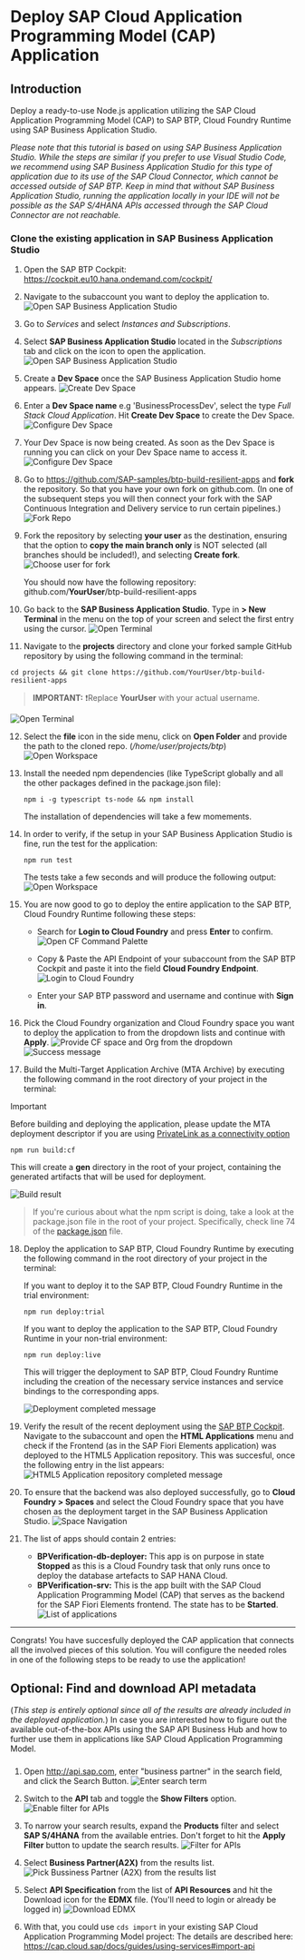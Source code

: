 # Deploy SAP Cloud Application Programming Model (CAP) Application

## Introduction

Deploy a ready-to-use Node.js application utilizing the SAP Cloud Application Programming Model (CAP) to SAP BTP, Cloud Foundry Runtime using SAP Business Application Studio.

*Please note that this tutorial is based on using SAP Business Application Studio. While the steps are similar if you prefer to use Visual Studio Code, we recommend using SAP Business Application Studio for this type of application due to its use of the SAP Cloud Connector, which cannot be accessed outside of SAP BTP. Keep in mind that without SAP Business Application Studio, running the application locally in your IDE will not be possible as the SAP S/4HANA APIs accessed through the SAP Cloud Connector are not reachable.*

### Clone the existing application in SAP Business Application Studio

1. Open the SAP BTP Cockpit: <https://cockpit.eu10.hana.ondemand.com/cockpit/>
2. Navigate to the subaccount you want to deploy the application to.
   ![Open SAP Business Application Studio](./images/open_subaccount.png)

3. Go to _Services_ and select _Instances and Subscriptions_.

4. Select **SAP Business Application Studio** located in the _Subscriptions_ tab and click on the icon to open the application.
   ![Open SAP Business Application Studio](./images/open_bas.png)

5. Create a **Dev Space** once the SAP Business Application Studio home appears.
   ![Create Dev Space](./images/dev-cap-app-3.png)

6. Enter a **Dev Space name** e.g 'BusinessProcessDev', select the type _Full Stack Cloud Application_. Hit **Create Dev Space** to create the Dev Space.
   ![Configure Dev Space](./images/dev-cap-app-4.png)

7. Your Dev Space is now being created. As soon as the Dev Space is running you can click on your Dev Space name to access it.
   ![Configure Dev Space](./images/open_devspace.png)

8. Go to <https://github.com/SAP-samples/btp-build-resilient-apps> and **fork** the repository. So that you have your own fork on github.com. (In one of the subsequent steps you will then connect your fork with the SAP Continuous Integration and Delivery service to run certain pipelines.)
   ![Fork Repo](./images/fork-repo.png)

9. Fork the repository by selecting **your user** as the destination, ensuring that the option to **copy the main branch only** is NOT selected (all branches should be included!), and selecting **Create fork**.
   ![Choose user for fork](./images/fork-repo-user.png)

   You should now have the following repository: github.com/**YourUser**/btp-build-resilient-apps

10. Go back to the **SAP Business Application Studio**. Type in **> New Terminal** in the menu on the top of your screen and select the first entry using the cursor.
    ![Open Terminal](./images/new_terminal.png)

11. Navigate to the **projects** directory and clone your forked sample GitHub repository by using the following command in the terminal:
   ```
   cd projects && git clone https://github.com/YourUser/btp-build-resilient-apps
   ```
   > **IMPORTANT:** ❗️Replace **YourUser** with your actual username.

   ![Open Terminal](./images/cd_and_clone.png)

12. Select the **file** icon in the side menu, click on **Open Folder** and provide the path to the cloned repo. (*/home/user/projects/btp*)
    ![Open Workspace](./images/open_folder.png)

13. Install the needed npm dependencies (like TypeScript globally and all the other packages defined in the package.json file):

    ```
    npm i -g typescript ts-node && npm install
    ```

    The installation of dependencies will take a few momements.

14. In order to verify, if the setup in your SAP Business Application Studio is fine, run the test for the application: 
    ```
    npm run test
    ```

    The tests take a few seconds and will produce the following output: 
    ![Open Workspace](./images/run_test_output.png)

15. You are now good to go to deploy the entire application to the SAP BTP, Cloud Foundry Runtime following these steps:

    - Search for **Login to Cloud Foundry** and press **Enter** to confirm.
      ![Open CF Command Palette](./images/login_cf.png)

    - Copy & Paste the API Endpoint of your subaccount from the SAP BTP Cockpit and paste it into the field **Cloud Foundry Endpoint**.
      ![Login to Cloud Foundry](./images/api_endpoint.png)

    - Enter your SAP BTP password and username and continue with **Sign in**. 

16. Pick the Cloud Foundry organization and Cloud Foundry space you want to deploy the application to from the dropdown lists and continue with **Apply**.
    ![Provide CF space and Org from the dropdown](./images/cf_space_org.png)
    ![Success message](./images/org_was_set.png)

17. Build the Multi-Target Application Archive (MTA Archive) by executing the following command in the root directory of your project in the terminal:

   > [!IMPORTANT]
   > Before building and deploying the application, please update the MTA deployment descriptor if you are using [PrivateLink as a connectivity option](https://github.com/SAP-samples/btp-build-resilient-apps/blob/main/tutorials/05_setupconnectivity/privatelink.md#bind-application-to-private-link-service)
   >
   ```
   npm run build:cf
   ```
   
   This will create a **gen** directory in the root of your project, containing the generated artifacts that will be used for deployment.
   
   ![Build result](./images/build_result.png)
   
   > If you're curious about what the npm script is doing, take a look at the package.json file in the root of your project. Specifically, check line 74 of the [package.json](../../package.json#L74) file.

18. Deploy the application to SAP BTP, Cloud Foundry Runtime by executing the following command in the root directory of your project in the terminal:

    If you want to deploy it to the SAP BTP, Cloud Foundry Runtime in the trial environment:
    ```
    npm run deploy:trial
    ```

    If you want to deploy the application to the SAP BTP, Cloud Foundry Runtime in your non-trial environment:
    ```
    npm run deploy:live
    ```

    This will trigger the deployment to SAP BTP, Cloud Foundry Runtime including the creation of the necessary service instances and service bindings to the corresponding apps.

    ![Deployment completed message](./images/deployment_completed.png)

19. Verify the result of the recent deployment using the [SAP BTP Cockpit](https://cockpit.eu10.hana.ondemand.com/cockpit/). Navigate to the subaccount and open the **HTML Applications** menu and check if the Frontend (as in the SAP Fiori Elements application) was deployed to the HTML5 Application repository. This was succesful, once the following entry in the list appears:
![HTML5 Application repository completed message](./images/html5_app.png)

20. To ensure that the backend was also deployed successfully, go to **Cloud Foundry > Spaces** and select the Cloud Foundry space that you have chosen as the deployment target in the SAP Business Application Studio. 
![Space Navigation](./images/open_space.png)

21. The list of apps should contain 2 entries: 
    - **BPVerification-db-deployer:** This app is on purpose in state **Stopped** as this is a Cloud Foundry task that only runs once to deploy the database artefacts to SAP HANA Cloud.
    - **BPVerification-srv:** This is the app built with the SAP Cloud Application Programming Model (CAP) that serves as the backend for the SAP Fiori Elements frontend. The state has to be **Started**. 
   ![List of applications](./images/app_state.png)

---

Congrats! You have succesfully deployed the CAP application that connects all the involved pieces of this solution. You will configure the needed roles in one of the following steps to be ready to use the application! 

## Optional: Find and download API metadata 

(*This step is entirely optional since all of the results are already included in the deployed application.*)
In case you are interested how to figure out the available out-of-the-box APIs using the SAP API Business Hub and how to further use them in applications like SAP Cloud Application Programming Model.

### 

1. Open http://api.sap.com, enter "business partner" in the search field, and click the Search Button.
![Enter search term](./images/enter_searchterm.png)

2. Switch to the **API** tab and toggle the **Show Filters** option.
![Enable filter for APIs](./images/show_apifilter.png)
 
3. To narrow your search results, expand the **Products** filter and select **SAP S/4HANA** from the available entries. Don't forget to hit the **Apply Filter** button to update the search results.
![Filter for APIs](./images/apply_filter.png)

4. Select **Business Partner(A2X)** from the results list. 
![Pick Bussiness Partner (A2X) from the results list](./images/a2x_result.png)

5. Select **API Specification** from the list of **API Resources** and hit the Download icon for the **EDMX** file. (You'll need to login or already be logged in)
 ![Download EDMX](./images/download_edmx.png)

 6. With that, you could use `cds import` in your existing SAP Cloud Application Programming Model project: The details are described here: <https://cap.cloud.sap/docs/guides/using-services#import-api>







